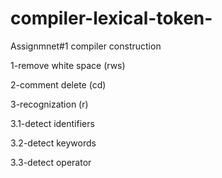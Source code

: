 # compiler-lexical-token-
Assignmnet#1 compiler construction 

1-remove white space (rws)

2-comment delete (cd)

3-recognization (r)

3.1-detect identifiers 

3.2-detect keywords

3.3-detect operator
